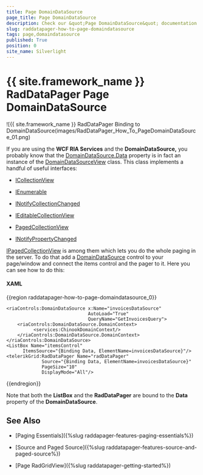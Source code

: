 ```yaml
---
title: Page DomainDataSource
page_title: Page DomainDataSource
description: Check our &quot;Page DomainDataSource&quot; documentation article for the RadDataPager {{ site.framework_name }} control.
slug: raddatapager-how-to-page-domaindatasource
tags: page,domaindatasource
published: True
position: 0
site_name: Silverlight
---
```


# {{ site.framework_name }} RadDataPager Page DomainDataSource


 ![{{ site.framework_name }} RadDataPager Binding to DomainDataSource(images/RadDataPager_How_To_PageDomainDataSource_01.png)

If you are using the __WCF RIA Services__ and the __DomainDataSource,__ you probably know that the [DomainDataSource.Data](http://msdn.microsoft.com/en-us/library/system.windows.controls.domaindatasource.data%28VS.91%29.aspx) property is in fact an instance of the [DomainDataSourceView](http://msdn.microsoft.com/en-us/library/system.windows.controls.ria.domaindatasourceview%28VS.91%29.aspx) class. This class implements a handful of useful interfaces:

* [ICollectionView](http://msdn.microsoft.com/en-us/library/system.componentmodel.icollectionview.aspx)

* [IEnumerable](http://msdn.microsoft.com/en-us/library/system.collections.ienumerable.aspx)

* [INotifyCollectionChanged](http://msdn.microsoft.com/en-us/library/system.collections.specialized.inotifycollectionchanged.aspx)

* [IEditableCollectionView](http://msdn.microsoft.com/en-us/library/system.componentmodel.ieditablecollectionview.aspx)

* [PagedCollectionView](http://msdn.microsoft.com/en-us/library/system.componentmodel.ipagedcollectionview%28VS.95%29.aspx)

* [INotifyPropertyChanged](http://msdn.microsoft.com/en-us/library/system.componentmodel.inotifypropertychanged.aspx)

[IPagedCollectionView](http://msdn.microsoft.com/en-us/library/system.componentmodel.ipagedcollectionview%28VS.95%29.aspx) is among them which lets you do the whole paging in the server. To do that add a [DomainDataSource](http://msdn.microsoft.com/en-us/library/system.windows.controls.domaindatasource%28VS.91%29.aspx) control to your page/window and connect the items control and the pager to it. Here you can see how to do this:

#### __XAML__
{{region raddatapager-how-to-page-domaindatasource_0}}

	<riaControls:DomainDataSource x:Name="invoicesDataSource"
	                              AutoLoad="True"
	                              QueryName="GetInvoicesQuery">
	    <riaControls:DomainDataSource.DomainContext>
	          <services:ChinookDomainContext/>
	    </riaControls:DomainDataSource.DomainContext>
	</riaControls:DomainDataSource>
	<ListBox Name="itemsControl"
	      ItemsSource="{Binding Data, ElementName=invoicesDataSource}"/>
	<telerikGrid:RadDataPager Name="radDataPager"
	             Source="{Binding Data, ElementName=invoicesDataSource}"
	             PageSize="10"
	             DisplayMode="All"/>
{{endregion}}



Note that both the __ListBox__ and the __RadDataPager__ are bound to the __Data__ property of the __DomainDataSource__. 

## See Also

 * [Paging Essentials]({%slug raddapager-features-paging-essentials%})

 * [Source and Paged Source]({%slug raddatapager-features-source-and-paged-source%})

 * [Page RadGridView]({%slug raddatapager-getting-started%})

